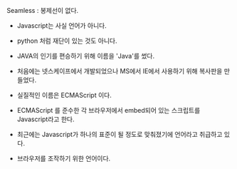 Seamless : 봉제선이 없다.

- Javascript는 사실 언어가 아니다.

- python 처럼 재단이 있는 것도 아니다.
- JAVA의 인기를 편승하기 위해 이름을 'Java'를 썼다.
- 처음에는 넷스케이프에서 개발되었으나 MS에서 IE에서 사용하기 위해 복사판을 만들었다.
- 실질적인 이름은 ECMAScript 이다.
- ECMAScript 를 준수한 각 브라우저에서 embed되어 있는 스크립트를 Javascript라고 한다.
- 최근에는 Javascript가 하나의 표준이 될 정도로 맞춰졌기에 언어라고 취급하고 있다.

- 브라우저를 조작하기 위한 언어이다.